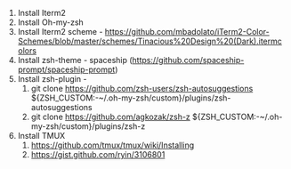 1. Install Iterm2
2. Install Oh-my-zsh
3. Install Iterm2 scheme - https://github.com/mbadolato/iTerm2-Color-Schemes/blob/master/schemes/Tinacious%20Design%20(Dark).itermcolors
4. Install zsh-theme - spaceship (https://github.com/spaceship-prompt/spaceship-prompt)
5. Install zsh-plugin - 
	1. git clone https://github.com/zsh-users/zsh-autosuggestions ${ZSH_CUSTOM:-~/.oh-my-zsh/custom}/plugins/zsh-autosuggestions
	2. git clone https://github.com/agkozak/zsh-z ${ZSH_CUSTOM:-~/.oh-my-zsh/custom}/plugins/zsh-z
6. Install TMUX
	1. https://github.com/tmux/tmux/wiki/Installing
	2. https://gist.github.com/ryin/3106801